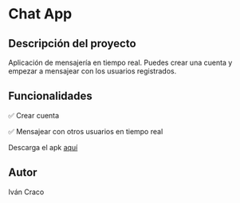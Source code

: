 <h1>Chat App</h1>
<h2>Descripción del proyecto</h2>
<p>Aplicación de mensajería en tiempo real. Puedes crear una cuenta y empezar a mensajear con los usuarios registrados.</p>
<h2>Funcionalidades</h2>
<p>&#9989 Crear cuenta</p>
<p>&#9989 Mensajear con otros usuarios en tiempo real</p>
<p>Descarga el apk <a href="https://github.com/ivancraco/chatapp/blob/master/chat_app.apk" download="chat_app">aquí</a>
</p>
<h2>Autor</h2>
<span>Iván Craco</span>
